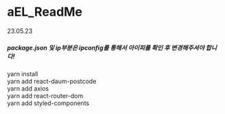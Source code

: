 # aEL_ReadMe

23.05.23
##### package.json 및 ip부분은 ipconfig를 통해서 아이피를 확인 후 변경해주셔야 합니다!


yarn install<br>
yarn add react-daum-postcode<br>
yarn add axios<br>
yarn add react-router-dom<br>
yarn add styled-components<br>
